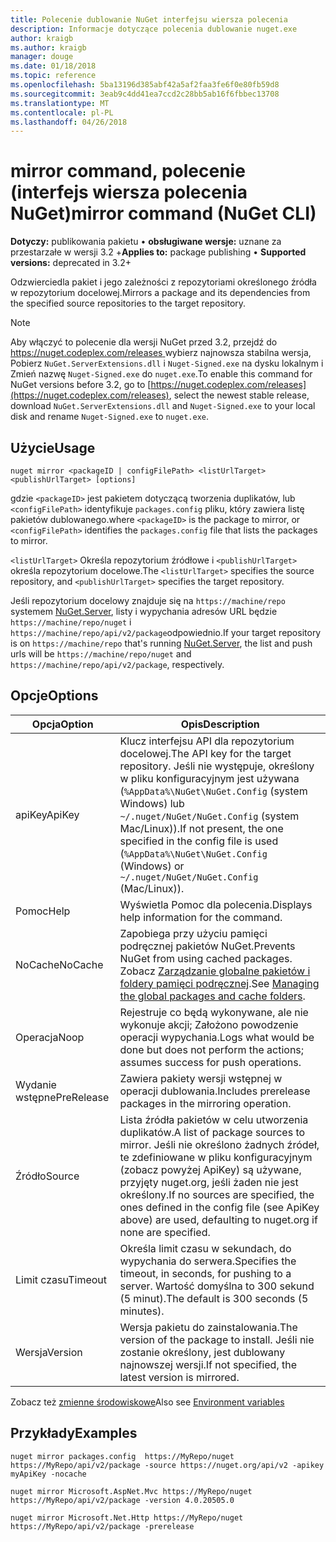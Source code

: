 ```yaml
---
title: Polecenie dublowanie NuGet interfejsu wiersza polecenia
description: Informacje dotyczące polecenia dublowanie nuget.exe
author: kraigb
ms.author: kraigb
manager: douge
ms.date: 01/18/2018
ms.topic: reference
ms.openlocfilehash: 5ba13196d385abf42a5af2faa3fe6f0e80fb59d8
ms.sourcegitcommit: 3eab9c4dd41ea7ccd2c28bb5ab16f6fbbec13708
ms.translationtype: MT
ms.contentlocale: pl-PL
ms.lasthandoff: 04/26/2018
---
```

# <a name="mirror-command-nuget-cli"></a><span data-ttu-id="e29a7-103">mirror command, polecenie (interfejs wiersza polecenia NuGet)</span><span class="sxs-lookup"><span data-stu-id="e29a7-103">mirror command (NuGet CLI)</span></span>

<span data-ttu-id="e29a7-104">**Dotyczy:** publikowania pakietu &bullet; **obsługiwane wersje:** uznane za przestarzałe w wersji 3.2 +</span><span class="sxs-lookup"><span data-stu-id="e29a7-104">**Applies to:** package publishing &bullet; **Supported versions:** deprecated in 3.2+</span></span>

<span data-ttu-id="e29a7-105">Odzwierciedla pakiet i jego zależności z repozytoriami określonego źródła w repozytorium docelowej.</span><span class="sxs-lookup"><span data-stu-id="e29a7-105">Mirrors a package and its dependencies from the specified source repositories to the target repository.</span></span>

> [!NOTE]
> <span data-ttu-id="e29a7-106">Aby włączyć to polecenie dla wersji NuGet przed 3.2, przejdź do [ https://nuget.codeplex.com/releases ](https://nuget.codeplex.com/releases)wybierz najnowsza stabilna wersja, Pobierz `NuGet.ServerExtensions.dll` i `Nuget-Signed.exe` na dysku lokalnym i Zmień nazwę `Nuget-Signed.exe` do `nuget.exe`.</span><span class="sxs-lookup"><span data-stu-id="e29a7-106">To enable this command for NuGet versions before 3.2, go to [https://nuget.codeplex.com/releases](https://nuget.codeplex.com/releases), select the newest stable release, download `NuGet.ServerExtensions.dll` and `Nuget-Signed.exe` to your local disk and rename `Nuget-Signed.exe` to `nuget.exe`.</span></span>

## <a name="usage"></a><span data-ttu-id="e29a7-107">Użycie</span><span class="sxs-lookup"><span data-stu-id="e29a7-107">Usage</span></span>

```cli
nuget mirror <packageID | configFilePath> <listUrlTarget> <publishUrlTarget> [options]
```

<span data-ttu-id="e29a7-108">gdzie `<packageID>` jest pakietem dotyczącą tworzenia duplikatów, lub `<configFilePath>` identyfikuje `packages.config` pliku, który zawiera listę pakietów dublowanego.</span><span class="sxs-lookup"><span data-stu-id="e29a7-108">where `<packageID>` is the package to mirror, or `<configFilePath>` identifies the `packages.config` file that lists the packages to mirror.</span></span>

<span data-ttu-id="e29a7-109">`<listUrlTarget>` Określa repozytorium źródłowe i `<publishUrlTarget>` określa repozytorium docelowe.</span><span class="sxs-lookup"><span data-stu-id="e29a7-109">The `<listUrlTarget>` specifies the source repository, and `<publishUrlTarget>` specifies the target repository.</span></span>

<span data-ttu-id="e29a7-110">Jeśli repozytorium docelowy znajduje się na `https://machine/repo` systemem [NuGet.Server](../hosting-packages/nuget-server.md), listy i wypychania adresów URL będzie `https://machine/repo/nuget` i `https://machine/repo/api/v2/package`odpowiednio.</span><span class="sxs-lookup"><span data-stu-id="e29a7-110">If your target repository is on `https://machine/repo` that's running [NuGet.Server](../hosting-packages/nuget-server.md), the list and push urls will be `https://machine/repo/nuget` and `https://machine/repo/api/v2/package`, respectively.</span></span>

## <a name="options"></a><span data-ttu-id="e29a7-111">Opcje</span><span class="sxs-lookup"><span data-stu-id="e29a7-111">Options</span></span>

| <span data-ttu-id="e29a7-112">Opcja</span><span class="sxs-lookup"><span data-stu-id="e29a7-112">Option</span></span> | <span data-ttu-id="e29a7-113">Opis</span><span class="sxs-lookup"><span data-stu-id="e29a7-113">Description</span></span> |
| --- | --- |
| <span data-ttu-id="e29a7-114">apiKey</span><span class="sxs-lookup"><span data-stu-id="e29a7-114">ApiKey</span></span> | <span data-ttu-id="e29a7-115">Klucz interfejsu API dla repozytorium docelowej.</span><span class="sxs-lookup"><span data-stu-id="e29a7-115">The API key for the target repository.</span></span> <span data-ttu-id="e29a7-116">Jeśli nie występuje, określony w pliku konfiguracyjnym jest używana (`%AppData%\NuGet\NuGet.Config` (system Windows) lub `~/.nuget/NuGet/NuGet.Config` (system Mac/Linux)).</span><span class="sxs-lookup"><span data-stu-id="e29a7-116">If not present,  the one specified in the config file is used (`%AppData%\NuGet\NuGet.Config` (Windows) or `~/.nuget/NuGet/NuGet.Config` (Mac/Linux)).</span></span> |
| <span data-ttu-id="e29a7-117">Pomoc</span><span class="sxs-lookup"><span data-stu-id="e29a7-117">Help</span></span> | <span data-ttu-id="e29a7-118">Wyświetla Pomoc dla polecenia.</span><span class="sxs-lookup"><span data-stu-id="e29a7-118">Displays help information for the command.</span></span> |
| <span data-ttu-id="e29a7-119">NoCache</span><span class="sxs-lookup"><span data-stu-id="e29a7-119">NoCache</span></span> | <span data-ttu-id="e29a7-120">Zapobiega przy użyciu pamięci podręcznej pakietów NuGet.</span><span class="sxs-lookup"><span data-stu-id="e29a7-120">Prevents NuGet from using cached packages.</span></span> <span data-ttu-id="e29a7-121">Zobacz [Zarządzanie globalne pakietów i foldery pamięci podręcznej](../consume-packages/managing-the-global-packages-and-cache-folders.md).</span><span class="sxs-lookup"><span data-stu-id="e29a7-121">See [Managing the global packages and cache folders](../consume-packages/managing-the-global-packages-and-cache-folders.md).</span></span> |
| <span data-ttu-id="e29a7-122">Operacja</span><span class="sxs-lookup"><span data-stu-id="e29a7-122">Noop</span></span> | <span data-ttu-id="e29a7-123">Rejestruje co będą wykonywane, ale nie wykonuje akcji; Założono powodzenie operacji wypychania.</span><span class="sxs-lookup"><span data-stu-id="e29a7-123">Logs what would be done but does not perform the actions; assumes success for push operations.</span></span> |
| <span data-ttu-id="e29a7-124">Wydanie wstępne</span><span class="sxs-lookup"><span data-stu-id="e29a7-124">PreRelease</span></span> | <span data-ttu-id="e29a7-125">Zawiera pakiety wersji wstępnej w operacji dublowania.</span><span class="sxs-lookup"><span data-stu-id="e29a7-125">Includes prerelease packages in the mirroring operation.</span></span> |
| <span data-ttu-id="e29a7-126">Źródło</span><span class="sxs-lookup"><span data-stu-id="e29a7-126">Source</span></span> | <span data-ttu-id="e29a7-127">Lista źródła pakietów w celu utworzenia duplikatów.</span><span class="sxs-lookup"><span data-stu-id="e29a7-127">A list of package sources to mirror.</span></span> <span data-ttu-id="e29a7-128">Jeśli nie określono żadnych źródeł, te zdefiniowane w pliku konfiguracyjnym (zobacz powyżej ApiKey) są używane, przyjęty nuget.org, jeśli żaden nie jest określony.</span><span class="sxs-lookup"><span data-stu-id="e29a7-128">If no sources are specified, the ones defined in the config file (see ApiKey above) are used, defaulting to nuget.org if none are specified.</span></span> |
| <span data-ttu-id="e29a7-129">Limit czasu</span><span class="sxs-lookup"><span data-stu-id="e29a7-129">Timeout</span></span> | <span data-ttu-id="e29a7-130">Określa limit czasu w sekundach, do wypychania do serwera.</span><span class="sxs-lookup"><span data-stu-id="e29a7-130">Specifies the timeout, in seconds, for pushing to a server.</span></span> <span data-ttu-id="e29a7-131">Wartość domyślna to 300 sekund (5 minut).</span><span class="sxs-lookup"><span data-stu-id="e29a7-131">The default is 300 seconds (5 minutes).</span></span> |
| <span data-ttu-id="e29a7-132">Wersja</span><span class="sxs-lookup"><span data-stu-id="e29a7-132">Version</span></span> | <span data-ttu-id="e29a7-133">Wersja pakietu do zainstalowania.</span><span class="sxs-lookup"><span data-stu-id="e29a7-133">The version of the package to install.</span></span> <span data-ttu-id="e29a7-134">Jeśli nie zostanie określony, jest dublowany najnowszej wersji.</span><span class="sxs-lookup"><span data-stu-id="e29a7-134">If not specified, the latest version is mirrored.</span></span> |

<span data-ttu-id="e29a7-135">Zobacz też [zmienne środowiskowe](cli-ref-environment-variables.md)</span><span class="sxs-lookup"><span data-stu-id="e29a7-135">Also see [Environment variables](cli-ref-environment-variables.md)</span></span>

## <a name="examples"></a><span data-ttu-id="e29a7-136">Przykłady</span><span class="sxs-lookup"><span data-stu-id="e29a7-136">Examples</span></span>

```cli
nuget mirror packages.config  https://MyRepo/nuget https://MyRepo/api/v2/package -source https://nuget.org/api/v2 -apikey myApiKey -nocache

nuget mirror Microsoft.AspNet.Mvc https://MyRepo/nuget https://MyRepo/api/v2/package -version 4.0.20505.0

nuget mirror Microsoft.Net.Http https://MyRepo/nuget https://MyRepo/api/v2/package -prerelease
```
